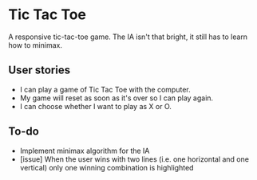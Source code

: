 # Tic Tac Toe

A responsive tic-tac-toe game. The IA isn't that bright, it still has to learn how to minimax.

## User stories

- I can play a game of Tic Tac Toe with the computer.
- My game will reset as soon as it's over so I can play again.
- I can choose whether I want to play as X or O.

## To-do

- Implement minimax algorithm for the IA
- [issue] When the user wins with two lines (i.e. one horizontal and one vertical) only one winning combination is highlighted